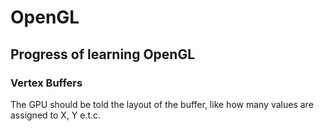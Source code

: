 # OpenGL
## Progress of learning OpenGL

### Vertex Buffers
The GPU should be told the layout of the buffer, like how many values are assigned to X, Y e.t.c. 
